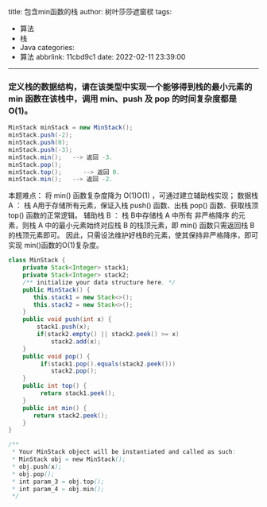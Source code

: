title: 包含min函数的栈
author: 树叶莎莎遮窗棂
tags:
  - 算法
  - 栈
  - Java
categories:
  - 算法
abbrlink: 11cbd9c1
date: 2022-02-11 23:39:00
---
### 定义栈的数据结构，请在该类型中实现一个能够得到栈的最小元素的 min 函数在该栈中，调用 min、push 及 pop 的时间复杂度都是 O(1)。

```java
MinStack minStack = new MinStack();
minStack.push(-2);
minStack.push(0);
minStack.push(-3);
minStack.min();   --> 返回 -3.
minStack.pop();
minStack.top();      --> 返回 0.
minStack.min();   --> 返回 -2.
```
<!-- more -->

本题难点： 将 min() 函数复杂度降为 O(1)O(1) ，可通过建立辅助栈实现；
数据栈 A ： 栈 A用于存储所有元素，保证入栈 push() 函数、出栈 pop() 函数、获取栈顶 top() 函数的正常逻辑。
辅助栈 B ： 栈 B中存储栈 A 中所有 非严格降序 的元素，则栈 A 中的最小元素始终对应栈 B 的栈顶元素，即 min() 函数只需返回栈 B 的栈顶元素即可。
因此，只需设法维护好栈B的元素，使其保持非严格降序，即可实现 min()函数的O(1)复杂度。

```java
class MinStack {
    private Stack<Integer> stack1;
    private Stack<Integer> stack2;    
    /** initialize your data structure here. */
    public MinStack() {
       this.stack1 = new Stack<>();
       this.stack2 = new Stack<>();
    }
    public void push(int x) {
        stack1.push(x);
        if(stack2.empty() || stack2.peek() >= x)
            stack2.add(x);
    }
    public void pop() {
         if(stack1.pop().equals(stack2.peek()))
            stack2.pop();
    }
    public int top() {
         return stack1.peek();
    }
    public int min() {
       return stack2.peek();
    }
}

/**
 * Your MinStack object will be instantiated and called as such:
 * MinStack obj = new MinStack();
 * obj.push(x);
 * obj.pop();
 * int param_3 = obj.top();
 * int param_4 = obj.min();
 */
```


